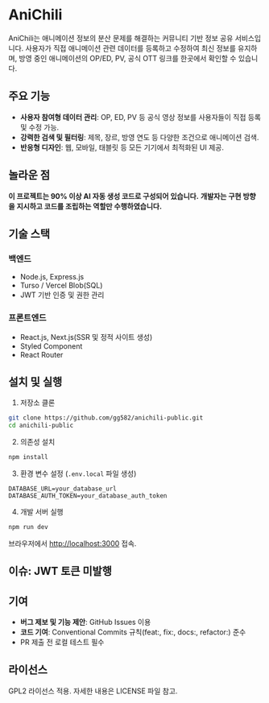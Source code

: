 # AniChili

AniChili는 애니메이션 정보의 분산 문제를 해결하는 커뮤니티 기반 정보 공유 서비스입니다. 사용자가 직접 애니메이션 관련 데이터를 등록하고 수정하여 최신 정보를 유지하며, 방영 중인 애니메이션의 OP/ED, PV, 공식 OTT 링크를 한곳에서 확인할 수 있습니다.

## 주요 기능

* **사용자 참여형 데이터 관리**: OP, ED, PV 등 공식 영상 정보를 사용자들이 직접 등록 및 수정 가능.
* **강력한 검색 및 필터링**: 제목, 장르, 방영 연도 등 다양한 조건으로 애니메이션 검색.
* **반응형 디자인**: 웹, 모바일, 태블릿 등 모든 기기에서 최적화된 UI 제공.

## 놀라운 점

**이 프로젝트는 90% 이상 AI 자동 생성 코드로 구성되어 있습니다.**
**개발자는 구현 방향을 지시하고 코드를 조립하는 역할만 수행하였습니다.**

## 기술 스택

### 백엔드

* Node.js, Express.js
* Turso / Vercel Blob(SQL)
* JWT 기반 인증 및 권한 관리

### 프론트엔드

* React.js, Next.js(SSR 및 정적 사이트 생성)
* Styled Component
* React Router

## 설치 및 실행

1. 저장소 클론

```bash
git clone https://github.com/gg582/anichili-public.git
cd anichili-public
```

2. 의존성 설치

```bash
npm install
```

3. 환경 변수 설정 (`.env.local` 파일 생성)

```env
DATABASE_URL=your_database_url
DATABASE_AUTH_TOKEN=your_database_auth_token
```

4. 개발 서버 실행

```bash
npm run dev
```

브라우저에서 [http://localhost:3000](http://localhost:3000) 접속.

## 이슈: JWT 토큰 미발행

## 기여

* **버그 제보 및 기능 제안**: GitHub Issues 이용
* **코드 기여**: Conventional Commits 규칙(feat:, fix:, docs:, refactor:) 준수
* PR 제출 전 로컬 테스트 필수

## 라이선스

GPL2 라이선스 적용. 자세한 내용은 LICENSE 파일 참고.
